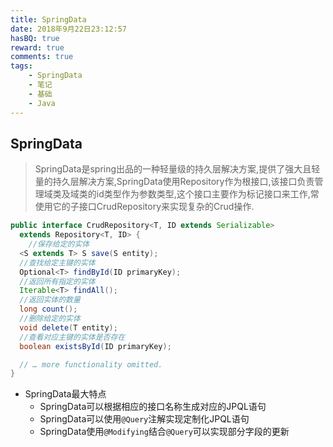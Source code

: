 ```yaml
---
title: SpringData
date: 2018年9月22日23:12:57
hasBQ: true
reward: true
comments: true
tags:
    - SpringData
    - 笔记
    - 基础
    - Java
---
```


## SpringData

> SpringData是spring出品的一种轻量级的持久层解决方案,提供了强大且轻量的持久层解决方案,SpringData使用Repository作为根接口,该接口负责管理域类及域类的id类型作为参数类型,这个接口主要作为标记接口来工作,常使用它的子接口CrudRepository来实现复杂的Crud操作.


<!--more-->


``` java
public interface CrudRepository<T, ID extends Serializable>
  extends Repository<T, ID> {
    //保存给定的实体
  <S extends T> S save(S entity);      
  //查找给定主键的实体
  Optional<T> findById(ID primaryKey); 
  //返回所有指定的实体
  Iterable<T> findAll();               
  //返回实体的数量
  long count();                        
  //删除给定的实体
  void delete(T entity);               
  //查看对应主键的实体是否存在
  boolean existsById(ID primaryKey);   

  // … more functionality omitted.
}
```


- SpringData最大特点
    - SpringData可以根据相应的接口名称生成对应的JPQL语句
    - SpringData可以使用`@Query`注解实现定制化JPQL语句
    - SpringData使用`@Modifying`结合`@Query`可以实现部分字段的更新
